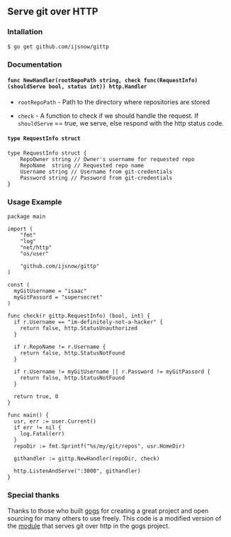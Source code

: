 ## Serve git over HTTP

### Intallation

```
$ go get github.com/ijsnow/gittp
```

### Documentation

#### `func NewHandler(rootRepoPath string, check func(RequestInfo) (shouldServe bool, status int)) http.Handler`

- `rootRepoPath` - Path to the directory where repositories are stored

- `check` - A function to check if we should handle the request. If `shouldServe` == true, we serve, else respond with the http status code.

#### `type RequestInfo struct`

```
type RequestInfo struct {
	RepoOwner string // Owner's username for requested repo
	RepoName  string // Requested repo name
	Username string // Username from git-credentials
	Password string // Password from git-credentials
}
```

### Usage Example

```
package main

import (
	"fmt"
	"log"
	"net/http"
	"os/user"

	"github.com/ijsnow/gittp"
)

const (
  myGitUsername = "isaac"
  myGitPassord = "supersecret"
)

func check(r gittp.RequestInfo) (bool, int) {
  if r.Username == "im-definitely-not-a-hacker" {
    return false, http.StatusUnauthorized
  }

  if r.RepoName != r.Username {
    return false, http.StatusNotFound
  }

  if r.Username != myGitUsername || r.Password != myGitPassord {
    return false, http.StatusNotFound
  }

  return true, 0
}

func main() {
  usr, err := user.Current()
  if err != nil {
    log.Fatal(err)
  }
  repoDir := fmt.Sprintf("%s/my/git/repos", usr.HomeDir)

  githandler := gittp.NewHandler(repoDir, check)

  http.ListenAndServe(":3000", githandler)
}
```

### Special thanks

Thanks to those who built [gogs](https://github.com/gogits/gogs) for creating a great project and open sourcing for many others to use freely.
This code is a modified version of the
[module](https://github.com/gogits/gogs/blob/master/routers/repo/http.go)
that serves git over http in the gogs project.
